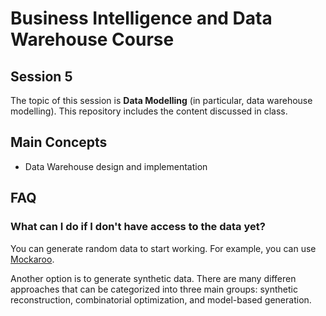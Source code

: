 # Business Intelligence and Data Warehouse Course

## Session 5

The topic of this session is **Data Modelling** (in particular, data warehouse modelling). This repository includes the content discussed in class.

## Main Concepts

  - Data Warehouse design and implementation

## FAQ

### What can I do if I don't have access to the data yet?

You can generate random data to start working. For example, you can use [Mockaroo](https://www.mockaroo.com/).

Another option is to generate synthetic data. There are many differen approaches that can be categorized into three main groups: synthetic reconstruction, combinatorial optimization, and model-based generation.
